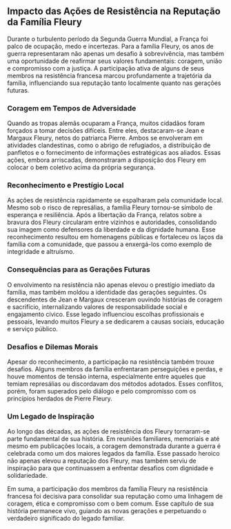 
## Impacto das Ações de Resistência na Reputação da Família Fleury

Durante o turbulento período da Segunda Guerra Mundial, a França foi palco de ocupação, medo e incertezas. Para a família Fleury, os anos de guerra representaram não apenas um desafio à sobrevivência, mas também uma oportunidade de reafirmar seus valores fundamentais: coragem, união e compromisso com a justiça. A participação ativa de alguns de seus membros na resistência francesa marcou profundamente a trajetória da família, influenciando sua reputação tanto localmente quanto nas gerações futuras.

### Coragem em Tempos de Adversidade

Quando as tropas alemãs ocuparam a França, muitos cidadãos foram forçados a tomar decisões difíceis. Entre eles, destacaram-se Jean e Margaux Fleury, netos do patriarca Pierre. Ambos se envolveram em atividades clandestinas, como o abrigo de refugiados, a distribuição de panfletos e o fornecimento de informações estratégicas aos aliados. Essas ações, embora arriscadas, demonstraram a disposição dos Fleury em colocar o bem coletivo acima da própria segurança.

### Reconhecimento e Prestígio Local

As ações de resistência rapidamente se espalharam pela comunidade local. Mesmo sob o risco de represálias, a família Fleury tornou-se símbolo de esperança e resiliência. Após a libertação da França, relatos sobre a bravura dos Fleury circularam entre vizinhos e autoridades, consolidando sua imagem como defensores da liberdade e da dignidade humana. Esse reconhecimento resultou em homenagens públicas e fortaleceu os laços da família com a comunidade, que passou a enxergá-los como exemplo de integridade e altruísmo.

### Consequências para as Gerações Futuras

O envolvimento na resistência não apenas elevou o prestígio imediato da família, mas também moldou a identidade das gerações seguintes. Os descendentes de Jean e Margaux cresceram ouvindo histórias de coragem e sacrifício, internalizando valores de responsabilidade social e engajamento cívico. Esse legado influenciou escolhas profissionais e pessoais, levando muitos Fleury a se dedicarem a causas sociais, educação e serviço público.

### Desafios e Dilemas Morais

Apesar do reconhecimento, a participação na resistência também trouxe desafios. Alguns membros da família enfrentaram perseguições e perdas, e houve momentos de tensão interna, especialmente entre aqueles que temiam represálias ou discordavam dos métodos adotados. Esses conflitos, porém, foram superados pelo diálogo e pelo compromisso com os princípios herdados de Pierre Fleury.

### Um Legado de Inspiração

Ao longo das décadas, as ações de resistência dos Fleury tornaram-se parte fundamental de sua história. Em reuniões familiares, memoriais e até mesmo em publicações locais, a coragem demonstrada durante a guerra é celebrada como um dos maiores legados da família. Esse passado heroico não apenas elevou a reputação dos Fleury, mas também serviu de inspiração para que continuassem a enfrentar desafios com dignidade e solidariedade.

Em suma, a participação dos membros da família Fleury na resistência francesa foi decisiva para consolidar sua reputação como uma linhagem de coragem, ética e compromisso com o bem comum. Esse capítulo de sua história permanece vivo, guiando as novas gerações e perpetuando o verdadeiro significado do legado familiar.
```